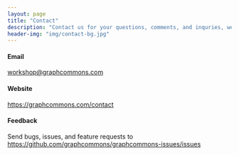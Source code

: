 ```yaml
---
layout: page
title: "Contact"
description: "Contact us for your questions, comments, and inquries, we will respond you as soon as possible."
header-img: "img/contact-bg.jpg"
---
```


#### Email
<p>
    <a href="mailto:workshop@graphcommons.com">workshop@graphcommons.com</a>
</p>

#### Website
<p>
    <a href="https://graphcommons.com/contact">https://graphcommons.com/contact</a>
</p>

#### Feedback
<p>
    Send bugs, issues, and feature requests to<br>
    <a href="https://github.com/graphcommons/graphcommons-issues/issues">https://github.com/graphcommons/graphcommons-issues/issues</a>
</p>
